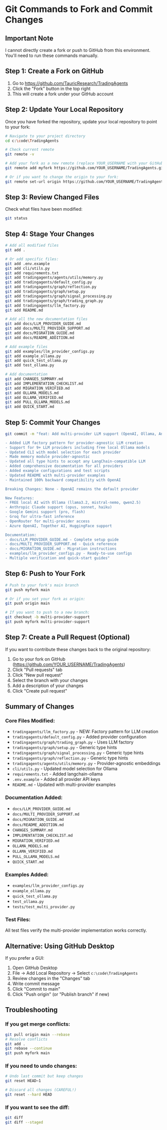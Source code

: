 # Git Commands to Fork and Commit Changes

## Important Note
I cannot directly create a fork or push to GitHub from this environment. You'll need to run these commands manually.

## Step 1: Create a Fork on GitHub

1. Go to https://github.com/TauricResearch/TradingAgents
2. Click the "Fork" button in the top right
3. This will create a fork under your GitHub account

## Step 2: Update Your Local Repository

Once you have forked the repository, update your local repository to point to your fork:

```bash
# Navigate to your project directory
cd c:\code\TradingAgents

# Check current remote
git remote -v

# Add your fork as a new remote (replace YOUR_USERNAME with your GitHub username)
git remote add myfork https://github.com/YOUR_USERNAME/TradingAgents.git

# Or if you want to change the origin to your fork:
git remote set-url origin https://github.com/YOUR_USERNAME/TradingAgents.git
```

## Step 3: Review Changed Files

Check what files have been modified:

```bash
git status
```

## Step 4: Stage Your Changes

```bash
# Add all modified files
git add .

# Or add specific files:
git add .env.example
git add cli/utils.py
git add requirements.txt
git add tradingagents/agents/utils/memory.py
git add tradingagents/default_config.py
git add tradingagents/graph/reflection.py
git add tradingagents/graph/setup.py
git add tradingagents/graph/signal_processing.py
git add tradingagents/graph/trading_graph.py
git add tradingagents/llm_factory.py
git add README.md

# Add all the new documentation files
git add docs/LLM_PROVIDER_GUIDE.md
git add docs/MULTI_PROVIDER_SUPPORT.md
git add docs/MIGRATION_GUIDE.md
git add docs/README_ADDITION.md

# Add example files
git add examples/llm_provider_configs.py
git add example_ollama.py
git add quick_test_ollama.py
git add test_ollama.py

# Add documentation
git add CHANGES_SUMMARY.md
git add IMPLEMENTATION_CHECKLIST.md
git add MIGRATION_VERIFIED.md
git add OLLAMA_MODELS.md
git add OLLAMA_VERIFIED.md
git add PULL_OLLAMA_MODELS.md
git add QUICK_START.md
```

## Step 5: Commit Your Changes

```bash
git commit -m "feat: Add multi-provider LLM support (OpenAI, Ollama, Anthropic, Google, Groq, etc.)

- Added LLM factory pattern for provider-agnostic LLM creation
- Support for 9+ LLM providers including free local Ollama models
- Updated CLI with model selection for each provider
- Made memory module provider-agnostic
- Updated all type hints to accept any LangChain-compatible LLM
- Added comprehensive documentation for all providers
- Added example configurations and test scripts
- Updated README with multi-provider examples
- Maintained 100% backward compatibility with OpenAI

Breaking Changes: None - OpenAI remains the default provider

New Features:
- FREE local AI with Ollama (llama3.2, mistral-nemo, qwen2.5)
- Anthropic Claude support (opus, sonnet, haiku)
- Google Gemini support (pro, flash)
- Groq for ultra-fast inference
- OpenRouter for multi-provider access
- Azure OpenAI, Together AI, HuggingFace support

Documentation:
- docs/LLM_PROVIDER_GUIDE.md - Complete setup guide
- docs/MULTI_PROVIDER_SUPPORT.md - Quick reference
- docs/MIGRATION_GUIDE.md - Migration instructions
- examples/llm_provider_configs.py - Ready-to-use configs
- Multiple verification and quick-start guides"
```

## Step 6: Push to Your Fork

```bash
# Push to your fork's main branch
git push myfork main

# Or if you set your fork as origin:
git push origin main

# If you want to push to a new branch:
git checkout -b multi-provider-support
git push myfork multi-provider-support
```

## Step 7: Create a Pull Request (Optional)

If you want to contribute these changes back to the original repository:

1. Go to your fork on GitHub (https://github.com/YOUR_USERNAME/TradingAgents)
2. Click "Pull requests" tab
3. Click "New pull request"
4. Select the branch with your changes
5. Add a description of your changes
6. Click "Create pull request"

## Summary of Changes

### Core Files Modified:
- `tradingagents/llm_factory.py` - NEW: Factory pattern for LLM creation
- `tradingagents/default_config.py` - Added provider configuration
- `tradingagents/graph/trading_graph.py` - Uses LLM factory
- `tradingagents/graph/setup.py` - Generic type hints
- `tradingagents/graph/signal_processing.py` - Generic type hints
- `tradingagents/graph/reflection.py` - Generic type hints
- `tradingagents/agents/utils/memory.py` - Provider-agnostic embeddings
- `cli/utils.py` - Updated model selection for Ollama
- `requirements.txt` - Added langchain-ollama
- `.env.example` - Added all provider API keys
- `README.md` - Updated with multi-provider examples

### Documentation Added:
- `docs/LLM_PROVIDER_GUIDE.md`
- `docs/MULTI_PROVIDER_SUPPORT.md`
- `docs/MIGRATION_GUIDE.md`
- `docs/README_ADDITION.md`
- `CHANGES_SUMMARY.md`
- `IMPLEMENTATION_CHECKLIST.md`
- `MIGRATION_VERIFIED.md`
- `OLLAMA_MODELS.md`
- `OLLAMA_VERIFIED.md`
- `PULL_OLLAMA_MODELS.md`
- `QUICK_START.md`

### Examples Added:
- `examples/llm_provider_configs.py`
- `example_ollama.py`
- `quick_test_ollama.py`
- `test_ollama.py`
- `tests/test_multi_provider.py`

### Test Files:
All test files verify the multi-provider implementation works correctly.

## Alternative: Using GitHub Desktop

If you prefer a GUI:

1. Open GitHub Desktop
2. File → Add Local Repository → Select `c:\code\TradingAgents`
3. Review changes in the "Changes" tab
4. Write commit message
5. Click "Commit to main"
6. Click "Push origin" (or "Publish branch" if new)

## Troubleshooting

### If you get merge conflicts:
```bash
git pull origin main --rebase
# Resolve conflicts
git add .
git rebase --continue
git push myfork main
```

### If you need to undo changes:
```bash
# Undo last commit but keep changes
git reset HEAD~1

# Discard all changes (CAREFUL!)
git reset --hard HEAD
```

### If you want to see the diff:
```bash
git diff
git diff --staged
```
